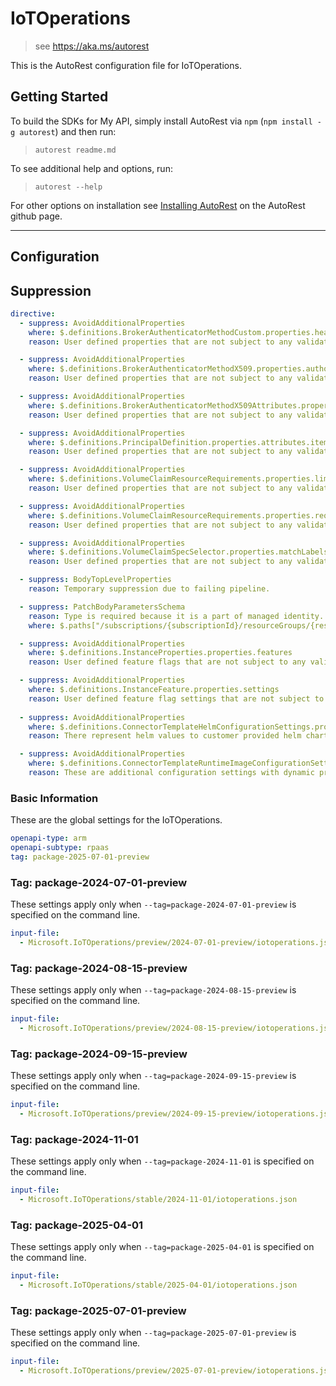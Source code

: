 # IoTOperations

> see https://aka.ms/autorest

This is the AutoRest configuration file for IoTOperations.

## Getting Started

To build the SDKs for My API, simply install AutoRest via `npm` (`npm install -g autorest`) and then run:

> `autorest readme.md`

To see additional help and options, run:

> `autorest --help`

For other options on installation see [Installing AutoRest](https://aka.ms/autorest/install) on the AutoRest github page.

---

## Configuration

## Suppression

``` yaml
directive:
  - suppress: AvoidAdditionalProperties
    where: $.definitions.BrokerAuthenticatorMethodCustom.properties.headers
    reason: User defined properties that are not subject to any validations.

  - suppress: AvoidAdditionalProperties
    where: $.definitions.BrokerAuthenticatorMethodX509.properties.authorizationAttributes
    reason: User defined properties that are not subject to any validations.

  - suppress: AvoidAdditionalProperties
    where: $.definitions.BrokerAuthenticatorMethodX509Attributes.properties.attributes
    reason: User defined properties that are not subject to any validations.

  - suppress: AvoidAdditionalProperties
    where: $.definitions.PrincipalDefinition.properties.attributes.items
    reason: User defined properties that are not subject to any validations.

  - suppress: AvoidAdditionalProperties
    where: $.definitions.VolumeClaimResourceRequirements.properties.limits
    reason: User defined properties that are not subject to any validations.

  - suppress: AvoidAdditionalProperties
    where: $.definitions.VolumeClaimResourceRequirements.properties.requests
    reason: User defined properties that are not subject to any validations.

  - suppress: AvoidAdditionalProperties
    where: $.definitions.VolumeClaimSpecSelector.properties.matchLabels
    reason: User defined properties that are not subject to any validations.

  - suppress: BodyTopLevelProperties
    reason: Temporary suppression due to failing pipeline.

  - suppress: PatchBodyParametersSchema
    reason: Type is required because it is a part of managed identity.
    where: $.paths["/subscriptions/{subscriptionId}/resourceGroups/{resourceGroupName}/providers/Microsoft.IoTOperations/instances/{instanceName}"].patch.parameters[4].schema.properties.identity

  - suppress: AvoidAdditionalProperties
    where: $.definitions.InstanceProperties.properties.features
    reason: User defined feature flags that are not subject to any validations and can differ between the versions of AIO deployed on the customer's cluster.

  - suppress: AvoidAdditionalProperties
    where: $.definitions.InstanceFeature.properties.settings
    reason: User defined feature flag settings that are not subject to any validations and can differ between the versions of AIO deployed on the customer's cluster.
    
  - suppress: AvoidAdditionalProperties
    where: $.definitions.ConnectorTemplateHelmConfigurationSettings.properties.values
    reason: There represent helm values to customer provided helm charts hence the properties are not known ahead of time.

  - suppress: AvoidAdditionalProperties
    where: $.definitions.ConnectorTemplateRuntimeImageConfigurationSettings.properties.additionalConfiguration
    reason: These are additional configuration settings with dynamic properties that are not known ahead of time.
```

### Basic Information

These are the global settings for the IoTOperations.

```yaml
openapi-type: arm
openapi-subtype: rpaas
tag: package-2025-07-01-preview
```

### Tag: package-2024-07-01-preview

These settings apply only when `--tag=package-2024-07-01-preview` is specified on the command line.

```yaml $(tag) == 'package-2024-07-01-preview'
input-file:
  - Microsoft.IoTOperations/preview/2024-07-01-preview/iotoperations.json
```

### Tag: package-2024-08-15-preview

These settings apply only when `--tag=package-2024-08-15-preview` is specified on the command line.

```yaml $(tag) == 'package-2024-08-15-preview'
input-file:
  - Microsoft.IoTOperations/preview/2024-08-15-preview/iotoperations.json
```

### Tag: package-2024-09-15-preview

These settings apply only when `--tag=package-2024-09-15-preview` is specified on the command line.

```yaml $(tag) == 'package-2024-09-15-preview'
input-file:
  - Microsoft.IoTOperations/preview/2024-09-15-preview/iotoperations.json
```

### Tag: package-2024-11-01

These settings apply only when `--tag=package-2024-11-01` is specified on the command line.

```yaml $(tag) == 'package-2024-11-01'
input-file:
  - Microsoft.IoTOperations/stable/2024-11-01/iotoperations.json
```

### Tag: package-2025-04-01

These settings apply only when `--tag=package-2025-04-01` is specified on the command line.

```yaml $(tag) == 'package-2025-04-01'
input-file:
  - Microsoft.IoTOperations/stable/2025-04-01/iotoperations.json
```

### Tag: package-2025-07-01-preview

These settings apply only when `--tag=package-2025-07-01-preview` is specified on the command line.

```yaml $(tag) == 'package-2025-07-01-preview'
input-file:
  - Microsoft.IoTOperations/preview/2025-07-01-preview/iotoperations.json
```